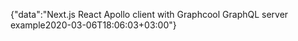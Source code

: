 {"data":"Next.js React Apollo client with Graphcool GraphQL server example2020-03-06T18:06:03+03:00"}
